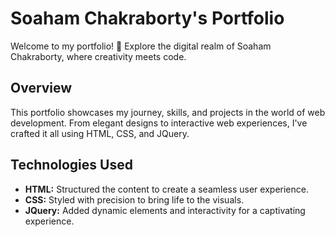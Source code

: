 # Soaham Chakraborty's Portfolio

Welcome to my portfolio! 🚀 Explore the digital realm of Soaham Chakraborty, where creativity meets code.

## Overview

This portfolio showcases my journey, skills, and projects in the world of web development. From elegant designs to interactive web experiences, I've crafted it all using HTML, CSS, and JQuery.

## Technologies Used

- **HTML:** Structured the content to create a seamless user experience.
- **CSS:** Styled with precision to bring life to the visuals.
- **JQuery:** Added dynamic elements and interactivity for a captivating experience.

